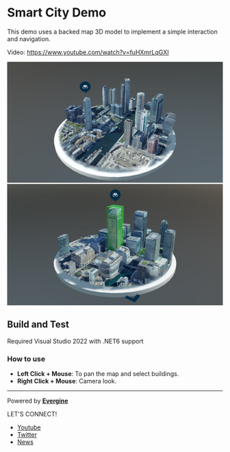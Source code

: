 # Smart City Demo
This demo uses a backed map 3D model to implement a simple interaction and navigation.

Video: https://www.youtube.com/watch?v=fuHXmrLqGXI

![alt Screenshot](https://github.com/EvergineTeam/SmartCityDemo/blob/master/Screenshots/screenshot01.jpg)
![alt Screenshot](https://github.com/EvergineTeam/SmartCityDemo/blob/master/Screenshots/screenshot02.jpg)

## Build and Test
Required Visual Studio 2022 with .NET6 support

### How to use
 * **Left Click + Mouse**: To pan the map and select buildings.
 * **Right Click + Mouse**: Camera look.

----
Powered by **[Evergine](http://www.Evergine.com)**

LET'S CONNECT!

- [Youtube](https://www.youtube.com/channel/UCpA-X92rxM0OuywdVcir9mA)
- [Twitter](https://twitter.com/EvergineTeam)
- [News](https://evergine.com/news/)
